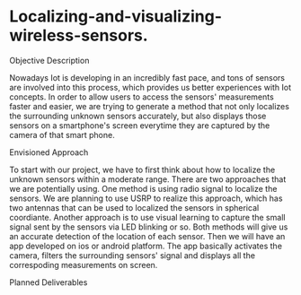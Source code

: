 # Localizing-and-visualizing-wireless-sensors.

Objective Description

Nowadays Iot is developing in an incredibly fast pace, and tons of sensors are involved into this process, which provides us better experiences with Iot concepts. In order to allow users to access the sensors' measurements faster and easier, we are trying to generate a method that not only localizes the surrounding unknown sensors accurately, but also displays those sensors on a smartphone's screen everytime they are captured by the camera of that smart phone.

Envisioned Approach

To start with our project, we have to first think about how to localize the unknown sensors within a moderate range. There are two approaches that we are potentially using. One method is using radio signal to localize the sensors. We are planning to use USRP to realize this approach, which has two antennas that can be used to localized the sensors in spherical coordiante. Another approach is to use visual learning to capture the small signal sent by the sensors via LED blinking or so. Both methods will give us an accurate detection of the location of each sensor. Then we will have an app developed on ios or android platform. The app basically activates the camera, filters the surrounding sensors' signal and displays all the correspoding measurements on screen.

Planned Deliverables


